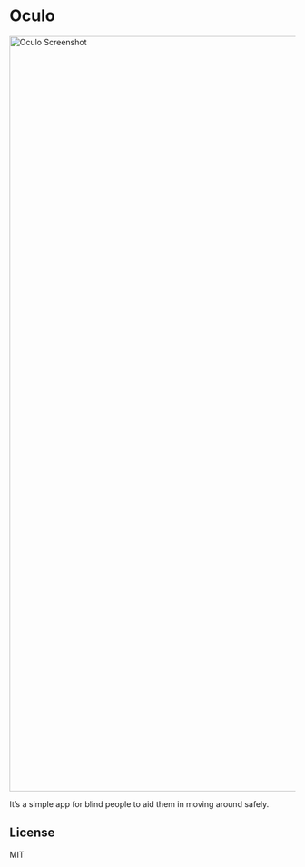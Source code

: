 # Oculo

<img width="1331" alt="Oculo Screenshot" src="https://user-images.githubusercontent.com/15228557/31358526-94058712-ad63-11e7-9dc3-92c113435915.png">

It’s a simple app for blind people to aid them in moving around safely.



## License

MIT
